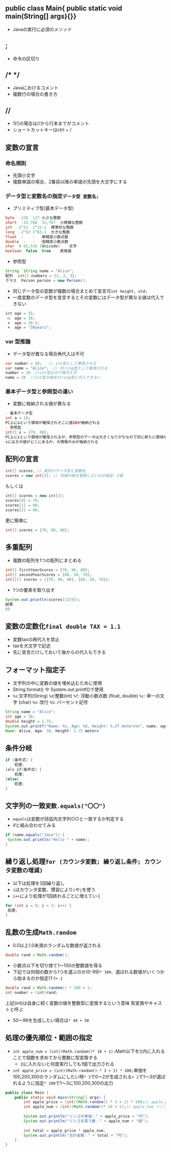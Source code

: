## public class Main{ public static void main(String[] args){}}
- Javaの実行に必須のメソッド
## ;
- 命令の区切り
## /*  */
- Javaにおけるコメント
- 複数行の場合の書き方
## //
- 1行の場合は//から行末までがコメント
- ショートカットキーはctrl + /
## 変数の宣言
### 命名規則
- 先頭小文字
- 複数単語の場合、2番目以降の単語の先頭を大文字にする
### データ型と変数名の指定```データ型 変数名;```
- プリミティブ型(基本データ型)
```java
byte  -128	127	小さな整数
short  -32,768	32,767	小規模な整数
int  -2^31	2^31-1	標準的な整数
long  -2^63	2^63-1	大きな整数
float  -	-	単精度小数点数
double  -	-	倍精度小数点数
char  0	65,535 (Unicode)	文字
boolean  false	true	真偽値
```
- 参照型
```java
String  String name = "Alice";
配列  int[] numbers = {1, 2, 3};
クラス  Person person = new Person();
```
- 同じデータ型の変数が複数の場合まとめて宣言可```int height, old;```
- 一度変数のデータ型を宣言するとその変数にはデータ型が異なる値は代入できない
```java
int age = 15;
 ○  age = 30;
 ×  age = 30.5;
 ×  age = "30years";
```
### var 型推論
- データ型が異なる場合再代入は不可
```java
var number = 10;   // int型として推測される
var name = "Alice";  // String型として推測される
number = 20  //int型なので再代入可
name = 20  //int型の値をString型に代入できない
```
### 基本データ型と参照型の違い
- 変数に格納される値が異なる
```java
- 基本データ型
int a = 10;
PC上にaという領域が確保されそこに値10が格納される
- 参照型
int[] x = {70, 80};
PC上にxという領域が確保されるが、参照型のデータは大きくなりがちなので別に新たに領域が確保され値はそちらに格納
xにはその値がどこにあるか、の情報のみが格納される
```
## 配列の宣言
```java
int[] scores; // 配列のデータ型と変数名
scores = new int[3]; // 何個の値を管理したいのか指定、3個
```
もしくは
```java
int[] scores = new int[3];
scores[0] = 70;
scores[1] = 90;
scores[2] = 80;
```
更に簡単に
```java
int[] scores = {70, 90, 80};
```
## 多重配列
- 複数の配列を1つの配列にまとめる
```java
int[] firstYearScores = {70, 90, 80};
int[] secondYearScores = {60, 50, 70};
int[][] scores = {{70, 90, 80}, {60, 50, 70}};
```
- 1つの要素を取り出す
```java
System.out.println(scores[1][0]);
結果
60
```
## 変数の定数化```final double TAX = 1.1```
- 変数taxの再代入を禁止
- taxを大文字で記述
- 先に宣言だけしておいて後からの代入もできる
## フォーマット指定子
- 文字列の中に変数の値を埋め込むために使用
- String.format() や System.out.printf()で使用
- ```%s```:文字列(String) ```%d```:整数(int) ```%f```: 浮動小数点数 (float, double) ```%c```: 単一の文字 (char) ```%n```: 改行 ```%%```: パーセント記号
```java
String name = "Alice";
int age = 30;
double height = 1.75;
System.out.printf("Name: %s, Age: %d, Height: %.2f meters%n", name, age, height);
Name: Alice, Age: 30, Height: 1.75 meters
```
## 条件分岐
```java
if (条件式) {
    処理;
}els if(条件式) {
    処理;
}else{
    処理;
}
```
## 文字列の一致```変数.equals("〇〇")```
- ```equals```は変数が括弧内文字列○○と一致するか判定する
- ifと組み合わせてみる
```java
if (name.equals("Java")) {
 System.out.println("Hello " + name);
}
```
## 繰り返し処理```for (カウンタ変数; 繰り返し条件; カウンタ変数の増減)```
- 以下は処理を3回繰り返し
- ```i```はカウンタ変数、慣習により```i```や```j```を使う
- ```i++```により処理が1回終わるごとに増えていく
```java
for (int i = 0; i < 3; i++) {
 処理;
}
```
## 乱数の生成```Math.random```
- 0.0以上1.0未満のランダムな数値が返される
```java
double rand = Math.random();
```
- 小数点以下を切り捨て1～100の整数値を得る
- 下記では何個の数から1つを選ぶのか(0-99)```* 100```、選ばれる数値がいくつから始まるのか指定(1-)```+ 1```
```java
double rand = Math.random() * 100 + 1;
int number = (int)rand;
```
上記(int)は自身に続く変数の値を整数型に変換するという意味
型変換やキャストと呼ぶ
- 50～99を生成したい場合は```* 49 + 50```
## 処理の優先順位・範囲の指定
- ```int apple_num = (int)(Math.random()* 10 + 1);```Math以下を()内に入れることで個数を求めてから整数に型変換する
  - ()に入れないと何度実行しても1個で出力される
- ```int apple_price = (int)(Math.random() * 3 + 1) * 100;```単価を100,200,300のランダムにしたい時```* 3```で0～2が生成される```+ 1```で1～3が選ばれるように指定```* 100```で1～3に100,200,300の出力
```java
public class Main {
	public static void main(String[] args) {
		int apple_price = (int)(Math.random() * 3 + 1) * 100;// apple_price リンゴの単価
		int apple_num = (int)(Math.random()* 10 + 1);// apple_num リンゴを買う数
		
		System.out.println("リンゴの単価：" + apple_price + "円");
		System.out.println("リンゴを買う数：" + apple_num + "個");
		
		int total = apple_price * apple_num;
		System.out.println("合計金額：" + total + "円");
	}
}
```
